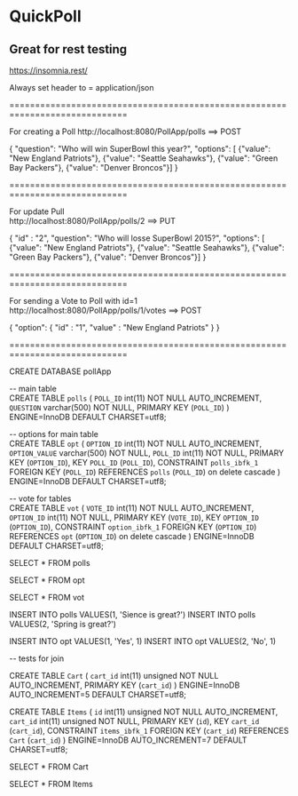 # QuickPoll


Great for rest testing 
-----------------------------------------------------------------------------
https://insomnia.rest/


Always set header to = application/json


=============================================================================

For creating a Poll 
http://localhost:8080/PollApp/polls ==> POST

{
"question": "Who will win SuperBowl this year?",
"options": [
{"value": "New England Patriots"},
{"value": "Seattle Seahawks"},
{"value": "Green Bay Packers"},
{"value": "Denver Broncos"}]
}

=============================================================================  

For update Pull  
http://localhost:8080/PollApp/polls/2 ==> PUT

{
"id" : "2",
"question": "Who will losse SuperBowl 2015?",
"options": [
{"value": "New England Patriots"},
{"value": "Seattle Seahawks"},
{"value": "Green Bay Packers"},
{"value": "Denver Broncos"}]
}


=============================================================================   

For sending a Vote to Poll with id=1 
http://localhost:8080/PollApp/polls/1/votes ==> POST

{
	"option": {
		"id" : "1", "value" : "New England Patriots"
	}
}

=============================================================================   

CREATE DATABASE pollApp

-- main table  
CREATE TABLE `polls` (
  `POLL_ID` int(11) NOT NULL AUTO_INCREMENT,
  `QUESTION` varchar(500) NOT NULL,
  PRIMARY KEY (`POLL_ID`)
) ENGINE=InnoDB DEFAULT CHARSET=utf8;

-- options for main table  
CREATE TABLE `opt` (
  `OPTION_ID` int(11) NOT NULL AUTO_INCREMENT,
  `OPTION_VALUE` varchar(500) NOT NULL,
  `POLL_ID` int(11) NOT NULL,
  PRIMARY KEY (`OPTION_ID`),
  KEY `POLL_ID` (`POLL_ID`),
  CONSTRAINT `polls_ibfk_1` FOREIGN KEY (`POLL_ID`) REFERENCES `polls` (`POLL_ID`) on delete cascade
) ENGINE=InnoDB DEFAULT CHARSET=utf8;

-- vote for tables  
CREATE TABLE `vot` (
  `VOTE_ID` int(11) NOT NULL AUTO_INCREMENT,
  `OPTION_ID` int(11) NOT NULL,
  PRIMARY KEY (`VOTE_ID`),
  KEY `OPTION_ID` (`OPTION_ID`),
  CONSTRAINT `option_ibfk_1` FOREIGN KEY (`OPTION_ID`) REFERENCES `opt` (`OPTION_ID`) on delete cascade
) ENGINE=InnoDB DEFAULT CHARSET=utf8;


SELECT * FROM polls  

SELECT * FROM opt  

SELECT * FROM vot  


INSERT INTO polls VALUES(1, 'Sience is great?')
INSERT INTO polls VALUES(2, 'Spring is great?')

INSERT INTO opt VALUES(1, 'Yes', 1)
INSERT INTO opt VALUES(2, 'No', 1)



-- tests for join  

CREATE TABLE `Cart` (
  `cart_id` int(11) unsigned NOT NULL AUTO_INCREMENT,
  PRIMARY KEY (`cart_id`)
) ENGINE=InnoDB AUTO_INCREMENT=5 DEFAULT CHARSET=utf8;
 
CREATE TABLE `Items` (
  `id` int(11) unsigned NOT NULL AUTO_INCREMENT,
  `cart_id` int(11) unsigned NOT NULL,
  PRIMARY KEY (`id`),
  KEY `cart_id` (`cart_id`),
  CONSTRAINT `items_ibfk_1` FOREIGN KEY (`cart_id`) REFERENCES `Cart` (`cart_id`)
) ENGINE=InnoDB AUTO_INCREMENT=7 DEFAULT CHARSET=utf8;


SELECT * FROM Cart  

SELECT * FROM Items  



